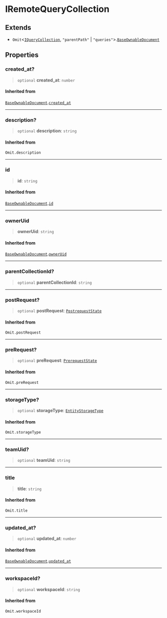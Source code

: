 # IRemoteQueryCollection

## Extends

- `Omit`\<[`IQueryCollection`](IQueryCollection.md), `"parentPath"` \| `"queries"`\>.[`BaseOwnableDocument`](../../../shared/interfaces/BaseOwnableDocument.md)

## Properties

### created\_at?

> `optional` **created\_at**: `number`

#### Inherited from

[`BaseOwnableDocument`](../../../shared/interfaces/BaseOwnableDocument.md).[`created_at`](../../../shared/interfaces/BaseOwnableDocument.md#created_at)

***

### description?

> `optional` **description**: `string`

#### Inherited from

`Omit.description`

***

### id

> **id**: `string`

#### Inherited from

[`BaseOwnableDocument`](../../../shared/interfaces/BaseOwnableDocument.md).[`id`](../../../shared/interfaces/BaseOwnableDocument.md#id)

***

### ownerUid

> **ownerUid**: `string`

#### Inherited from

[`BaseOwnableDocument`](../../../shared/interfaces/BaseOwnableDocument.md).[`ownerUid`](../../../shared/interfaces/BaseOwnableDocument.md#owneruid)

***

### parentCollectionId?

> `optional` **parentCollectionId**: `string`

***

### postRequest?

> `optional` **postRequest**: [`PostrequestState`](../../postrequest.interfaces/interfaces/PostrequestState.md)

#### Inherited from

`Omit.postRequest`

***

### preRequest?

> `optional` **preRequest**: [`PrerequestState`](../../prerequest.interfaces/interfaces/PrerequestState.md)

#### Inherited from

`Omit.preRequest`

***

### storageType?

> `optional` **storageType**: [`EntityStorageType`](../type-aliases/EntityStorageType.md)

#### Inherited from

`Omit.storageType`

***

### teamUid?

> `optional` **teamUid**: `string`

***

### title

> **title**: `string`

#### Inherited from

`Omit.title`

***

### updated\_at?

> `optional` **updated\_at**: `number`

#### Inherited from

[`BaseOwnableDocument`](../../../shared/interfaces/BaseOwnableDocument.md).[`updated_at`](../../../shared/interfaces/BaseOwnableDocument.md#updated_at)

***

### workspaceId?

> `optional` **workspaceId**: `string`

#### Inherited from

`Omit.workspaceId`
